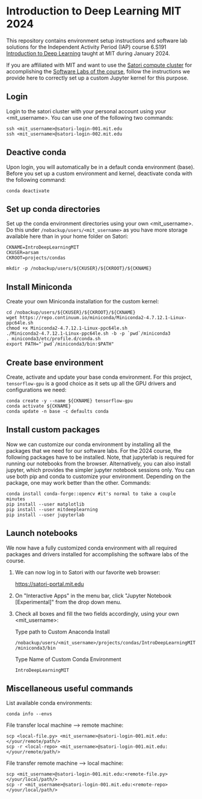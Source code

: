 # Introduction to Deep Learning MIT 2024

This repository contains environment setup instructions and software lab solutions
for the Independent Activity Period (IAP) course 6.S191 
[Introduction to Deep Learning](http://introtodeeplearning.com/) taught at MIT 
during January 2024. 

If you are affiliated with MIT and want to use the 
[Satori compute cluster](https://satori-portal.mit.edu/) for accomplishing the 
[Software Labs of the course](https://github.com/aamini/introtodeeplearning), 
follow the instructions we provide here to correctly set up a custom Jupyter 
kernel for this purpose.

## Login

Login to the satori cluster with your personal account using your <mit_username>.
You can use one of the following two commands:

```
ssh <mit_username>@satori-login-001.mit.edu
ssh <mit_username>@satori-login-002.mit.edu
```


## Deactive conda

Upon login, you will automatically be in a default conda environment (base). 
Before you set up a custom environment and kernel, deactivate conda with the 
following command:

```
conda deactivate
```


## Set up conda directories

Set up the conda environment directories using your own <mit_username>. Do this
under `/nobackup/users/<mit_username>` as you have more storage available here
than in your home folder on Satori:

```
CKNAME=IntroDeepLearningMIT
CKUSER=arsam
CKROOT=projects/condas

mkdir -p /nobackup/users/${CKUSER}/${CKROOT}/${CKNAME}
```


## Install Miniconda

Create your own Miniconda installation for the custom kernel:

```
cd /nobackup/users/${CKUSER}/${CKROOT}/${CKNAME}
wget https://repo.continuum.io/miniconda/Miniconda2-4.7.12.1-Linux-ppc64le.sh
chmod +x Miniconda2-4.7.12.1-Linux-ppc64le.sh
./Miniconda2-4.7.12.1-Linux-ppc64le.sh -b -p `pwd`/miniconda3
. miniconda3/etc/profile.d/conda.sh
export PATH="`pwd`/miniconda3/bin:$PATH"
```


## Create base environment

Create, activate and update your base conda environment. For this project, 
`tensorflow-gpu` is a good choice as it sets up all the GPU drivers and configurations
we need:

```
conda create -y --name ${CKNAME} tensorflow-gpu
conda activate ${CKNAME}
conda update -n base -c defaults conda
```

## Install custom packages

Now we can customize our conda environment by installing all the packages that
we need for our software labs. For the 2024 course, the following packages have
to be installed. Note, that jupyterlab is required for running our notebooks
from the browser. Alternatively, you can also install jupyter, which provides 
the simpler jupyter notebook sessions only. You can use both pip and conda to
customize your environment. Depending on the package, one may work better than
the other. Commands:

```
conda install conda-forge::opencv #it's normal to take a couple minutes
pip install --user matplotlib
pip install --user mitdeeplearning
pip install --user jupyterlab
```

## Launch notebooks

We now have a fully customized conda environment with all required packages and
drivers installed for accomplishing the software labs of the course. 

1. We can now log in to Satori with our favorite web browser:
    
    https://satori-portal.mit.edu
    
2. On "Interactive Apps" in the menu bar, click "Jupyter Notebook [Experimental]"
from the drop down menu.

3. Check all boxes and fill the two fields accordingly, using your own <mit_username>:

    Type path to Custom Anaconda Install
    
    `/nobackup/users/<mit_username>/projects/condas/IntroDeepLearningMIT/miniconda3/bin`
    
    Type Name of Custom Conda Environment
    
    `IntroDeepLearningMIT`
    
    
## Miscellaneous useful commands

List available conda environments:

```
conda info --envs
```

File transfer local machine --> remote machine:

```
scp <local-file.py> <mit_username>@satori-login-001.mit.edu:</your/remote/path/>
scp -r <local-repo> <mit_username>@satori-login-001.mit.edu:</your/remote/path/>
```

File transfer remote machine --> local machine:

```
scp <mit_username>@satori-login-001.mit.edu:<remote-file.py> </your/local/path/>
scp -r <mit_username>@satori-login-001.mit.edu:<remote-repo> </your/local/path/>
```


